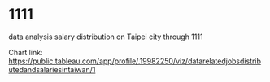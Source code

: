 # 1111
data analysis salary distribution on Taipei city through 1111

Chart link: https://public.tableau.com/app/profile/.19982250/viz/datarelatedjobsdistributedandsalariesintaiwan/1
